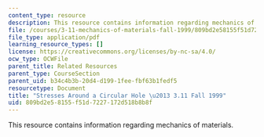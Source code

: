 ```yaml
---
content_type: resource
description: This resource contains information regarding mechanics of materials.
file: /courses/3-11-mechanics-of-materials-fall-1999/809bd2e58155f51d7227172d518b8b8f_MIT3_11F99_kirsch.pdf
file_type: application/pdf
learning_resource_types: []
license: https://creativecommons.org/licenses/by-nc-sa/4.0/
ocw_type: OCWFile
parent_title: Related Resources
parent_type: CourseSection
parent_uid: b34c4b3b-20d4-d199-1fee-fbf63b1fedf5
resourcetype: Document
title: "Stresses Around a Circular Hole \u2013 3.11 Fall 1999"
uid: 809bd2e5-8155-f51d-7227-172d518b8b8f
---
```

This resource contains information regarding mechanics of materials.